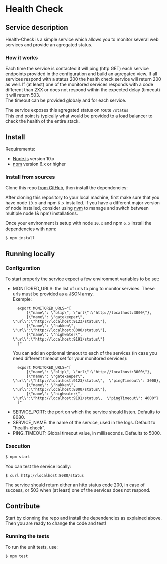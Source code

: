 # Health Check
## Service description
Health-Check is a simple service which allows you to monitor several web services and provide an agregated status.  

### How it works
Each time the service is contacted it will ping (http GET) each service endpoints provided in the configuration and build an agregated view. 
If all services respond with a status 200 the health check service will return 200 as well. 
If (at least) one of the monitored services responds with a code different than 2XX or does not respond within the expected delay (timeout) it will return 503.   
The timeout can be provided globaly and for each service.  

The service exposes this agregated status on route `/status`  
This end point is typically what would be provided to a load balancer to check the health of the entire stack.


## Install
Requirements:

- [Node.js](http://nodejs.org/ 'Node.js') version 10.x
- [npm](https://www.npmjs.com/ 'npm') version 6.x or higher

### Install from sources
Clone this repo [from GitHub](https://github.com/mdblp/health-check 'GitHub: health-check'), then install the dependencies:

After cloning this repository to your local machine, first make sure that you have node `10.x` and npm `6.x` installed. If you have a different major version of node installed, consider using [nvm](https://github.com/creationix/nvm 'GitHub: Node Version Manager') to manage and switch between multiple node (& npm) installations. 

Once your environment is setup with node `10.x` and npm `6.x` install the dependencies with npm:

```bash
$ npm install
```

## Running locally
### Configuration
To start properly the service expect a few environment variables to be set:
* MONITORED_URLS: the list of urls to ping to monitor services. These urls must be provided as a JSON array.  
  Exemple: 
  ```
    export MONITORED_URLS="[
        {\"name\": \"blip\", \"url\":\"http://localhost:3000\"},
        {\"name\": \"gatekeeper\", \"url\":\"http://localhost:9123/status\"},
        {\"name\": \"hakken\", \"url\":\"http://localhost:8000/status\"},
        {\"name\": \"highwater\", \"url\":\"http://localhost:9191/status\"}
    ]"
  ```
  You can add an optionnal timeout to each of the services (in case you need different timeout set for your monitored services):  
  ```
    export MONITORED_URLS="[
        {\"name\": \"blip\", \"url\":\"http://localhost:3000\"},
        {\"name\": \"gatekeeper\", \"url\":\"http://localhost:9123/status\",  \"pingTimeout\": 3000},
        {\"name\": \"hakken\", \"url\":\"http://localhost:8000/status\"},
        {\"name\": \"highwater\", \"url\":\"http://localhost:9191/status\,  \"pingTimeout\": 4000"}
    ]"
  ```
* SERVICE_PORT: the port on which the service should listen. Defaults to 8080.
* SERVICE_NAME: the name of the service, used in the logs. Default to "health-check".  
* PING_TIMEOUT: Global timeout value, in milliseconds. Defaults to 5000.

### Execution
```bash
$ npm start
```

You can test the service locally: 
```
$ curl http://localhost:8080/status
```
The service should return either an http status code 200, in case of success, or 503 when (at least) one of the services does not respond.  

## Contribute
Start by clonning the repo and install the dependencies as explained above. Then you are ready to change the code and test!  

### Running the tests
To run the unit tests, use:

```bash
$ npm test
```

